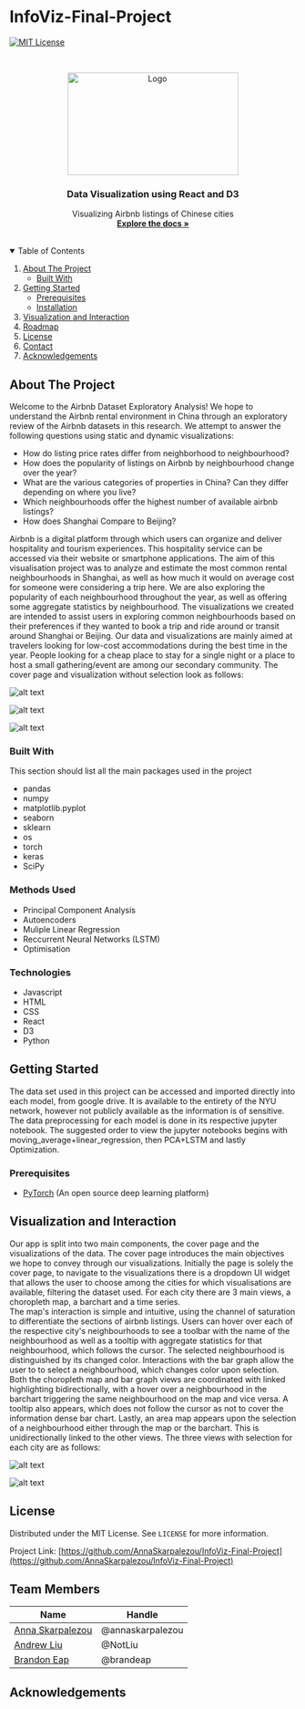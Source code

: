 # InfoViz-Final-Project

[![MIT License][license-shield]][license-url]




<!-- PROJECT LOGO -->
<br />
<p align="center">
  <a href="https://github.com/othneildrew/Best-README-Template">
    <img src="https://github.com/AnnaSkarpalezou/InfoViz-Final-Project/blob/main/screenshots/maps.jpeg" alt="Logo" width="300" height="180">
  </a>

  <h3 align="center">Data Visualization using React and D3</h3>

  <p align="center">
    Visualizing Airbnb listings of Chinese cities
    <br />
    <a href=https://github.com/AnnaSkarpalezou/Portfolio-Optimization-using-Machine-Learning><strong>Explore the docs »</strong></a>
    <br />
    <br />
  </p>
</p>



<!-- TABLE OF CONTENTS -->
<details open="open">
  <summary>Table of Contents</summary>
  <ol>
    <li>
      <a href="#about-the-project">About The Project</a>
      <ul>
        <li><a href="#built-with">Built With</a></li>
      </ul>
    </li>
    <li>
      <a href="#getting-started">Getting Started</a>
      <ul>
        <li><a href="#prerequisites">Prerequisites</a></li>
        <li><a href="#installation">Installation</a></li>
      </ul>
    </li>
    <li><a href="#usage">Visualization and Interaction</a></li>
    <li><a href="#roadmap">Roadmap</a></li>
    <li><a href="#license">License</a></li>
    <li><a href="#contact">Contact</a></li>
    <li><a href="#acknowledgements">Acknowledgements</a></li>
  </ol>
</details>



<!-- ABOUT THE PROJECT -->
## About The Project

Welcome to the Airbnb Dataset Exploratory Analysis! We hope to understand the Airbnb rental environment in China through an exploratory review of the Airbnb datasets in this research. We attempt to answer the following questions using static and dynamic visualizations:

* How do listing price rates differ from neighborhood to neighbourhood?
* How does the popularity of listings on Airbnb by neighbourhood change over the year?
* What are the various categories of properties in China? Can they differ depending on where you live?
* Which neighbourhoods offer the highest number of available airbnb listings?
* How does Shanghai Compare to Beijing?

Airbnb is a digital platform through which users can organize and deliver hospitality and tourism experiences. This hospitality service can be accessed via their website or smartphone applications. The aim of this visualisation project was to analyze and estimate the most common rental neighbourhoods in Shanghai, as well as how much it would on average cost for someone were considering a trip here. We are also exploring the popularity of each neighbourhood throughout the year, as well as offering some aggregate statistics by neighbourhood.
The visualizations we created are intended to assist users in exploring common neighbourhoods based on their preferences if they wanted to book a trip and ride around or transit around Shanghai or Beijing. Our data and visualizations are mainly aimed at travelers looking for low-cost accommodations during the best time in the year. People looking for a cheap place to stay for a single night or a place to host a small gathering/event are among our secondary community.
The cover page and visualization without selection look as follows:


![alt text](https://github.com/AnnaSkarpalezou/InfoViz-Final-Project/blob/main/screenshots/cover.jpeg)

![alt text](https://github.com/AnnaSkarpalezou/InfoViz-Final-Project/blob/main/screenshots/shanghai.jpeg)

![alt text](https://github.com/AnnaSkarpalezou/InfoViz-Final-Project/blob/main/screenshots/beijing.jpeg)

### Built With

This section should list all the main packages used in the project 
* pandas
* numpy
* matplotlib.pyplot 
* seaborn
* sklearn
* os
* torch
* keras
* SciPy

### Methods Used
* Principal Component Analysis
* Autoencoders
* Muliple Linear Regression
* Reccurrent Neural Networks (LSTM)
* Optimisation

### Technologies
* Javascript
* HTML
* CSS
* React
* D3
* Python

<!-- GETTING STARTED -->
## Getting Started

The data set used in this project can be accessed and imported directly into each model, from google drive. It is available to the entirety of the NYU network, however not publicly available as the information is of sensitive. The data preprocessing for each model is done in its respective jupyter notebook. The suggested order to view the jupyter notebooks begins with moving_average+linear_regression, then PCA+LSTM and lastly Optimization. 

### Prerequisites

- [PyTorch](https://pytorch.org/) (An open source deep learning platform) 


<!-- USAGE EXAMPLES -->
## Visualization and Interaction

Our app is split into two main components, the cover page and the visualizations of the data. The cover page introduces the main objectives we hope to convey through our visualizations. Initially the page is solely the cover page, to navigate to the visualizations there is a dropdown UI widget that allows the user to choose among the cities for which visualisations are available, filtering the dataset used. For each city there are 3 main views, a choropleth map, a barchart and a time series.	
The map's interaction is simple and intuitive, using the channel of saturation to differentiate the sections of airbnb listings. Users can hover over each of the respective city's neighbourhoods to see a toolbar with the name of the neighbourhood as well as a tooltip with aggregate statistics for that neighbourhood, which follows the cursor. The selected neighbourhood is distinguished by its changed color.
Interactions with the bar graph allow the user to to select a neighbourhood, which changes color upon selection. Both the choropleth map and bar graph views are coordinated with linked highlighting bidirectionally, with a hover over a neighbourhood in the barchart triggering the same neighbourhood on the map and vice versa. A tooltip also appears, which does not follow the cursor as not to cover the information dense bar chart. 
Lastly, an area map appears upon the selection of a neighbourhood either through the map or the barchart. This is unidirectionally linked to the other views. The three views with selection for each city are as follows:


![alt text](https://github.com/AnnaSkarpalezou/InfoViz-Final-Project/blob/main/screenshots/shanghai.select.jpeg)

![alt text](https://github.com/AnnaSkarpalezou/InfoViz-Final-Project/blob/main/screenshots/beijing.select.jpeg)

<!-- LICENSE -->
## License

Distributed under the MIT License. See `LICENSE` for more information.

<!-- CONTACT -->

Project Link: [https://github.com/AnnaSkarpalezou/InfoViz-Final-Project](https://github.com/AnnaSkarpalezou/InfoViz-Final-Project)

## Team Members

|Name     |  Handle   | 
|---------|-----------------|
|[Anna Skarpalezou](https://github.com/AnnaSkarpalezou)| @annaskarpalezou       |
|[Andrew Liu](https://github.com/NotLiu)| @NotLiu        |
|[Brandon Eap](https://github.com/brandeap) |     @brandeap  |

<!-- ACKNOWLEDGEMENTS -->
## Acknowledgements

<!-- MARKDOWN LINKS & IMAGES -->
<!-- https://www.markdownguide.org/basic-syntax/#reference-style-links -->

[license-shield]: https://img.shields.io/github/license/othneildrew/Best-README-Template.svg?style=for-the-badge
[license-url]: https://opensource.org/licenses/MIT
[linkedin-shield]: https://img.shields.io/badge/-LinkedIn-black.svg?style=for-the-badge&logo=linkedin&colorB=555
[linkedin-url]: https://linkedin.com/in/othneildrew
[product-screenshot]: images/screenshot.png






